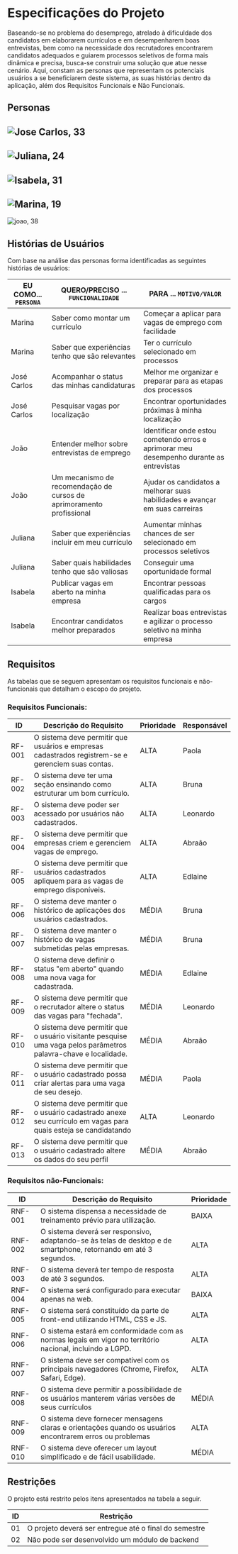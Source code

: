 # Especificações do Projeto

Baseando-se no problema do desemprego, atrelado à dificuldade dos candidatos em elaborarem currículos e em desempenharem boas entrevistas, bem como na necessidade dos recrutadores encontrarem candidatos adequados e guiarem processos seletivos de forma mais dinâmica e precisa, busca-se construir uma solução que atue nesse cenário. 
Aqui, constam as personas que representam os potenciais usuários a se beneficiarem deste sistema, as suas histórias dentro da aplicação, além dos Requisitos Funcionais e Não Funcionais.


## Personas

![Jose Carlos, 33](/docs/img/jose-carlos.png)
---
![Juliana, 24](/docs/img/juliana.png)
---
![Isabela, 31](/docs/img/isabela.png)
---
![Marina, 19](/docs/img/marina.png)
---
![joao, 38](/docs/img/joao.png)

## Histórias de Usuários

Com base na análise das personas forma identificadas as seguintes histórias de usuários:

|EU COMO... `PERSONA`| QUERO/PRECISO ... `FUNCIONALIDADE` |PARA ... `MOTIVO/VALOR`                 |
|--------------------|------------------------------------|----------------------------------------|
| Marina     | Saber como montar um currículo        | Começar a aplicar para vagas de emprego com facilidade |
| Marina     | Saber que experiências tenho que são relevantes        | Ter o currículo selecionado em processos |
| José Carlos    | Acompanhar o status das minhas candidaturas | Melhor me organizar e preparar para as etapas dos processos |
| José Carlos | Pesquisar vagas por localização | Encontrar oportunidades próximas à minha localização |
| João    | Entender melhor sobre entrevistas de emprego | Identificar onde estou cometendo erros e aprimorar meu desempenho durante as entrevistas |
| João | Um mecanismo de recomendação de cursos de aprimoramento profissional | Ajudar os candidatos a melhorar suas habilidades e avançar em suas carreiras |
| Juliana | Saber que experiências incluir em meu currículo | Aumentar minhas chances de ser selecionado em processos seletivos |
| Juliana     | Saber quais habilidades tenho que são valiosas | Conseguir uma oportunidade formal |
| Isabela        | Publicar vagas em aberto na minha empresa |  Encontrar pessoas qualificadas para os cargos |
| Isabela     | Encontrar candidatos melhor preparados | Realizar boas entrevistas e agilizar o processo seletivo na minha empresa |


## Requisitos

As tabelas que se seguem apresentam os requisitos funcionais e não-funcionais que detalham o escopo do projeto.

### Requisitos Funcionais: 

|ID    | Descrição do Requisito  | Prioridade | Responsável |
|--------|---------------------------------------|----| ----|
|RF-001| O sistema deve permitir que usuários e empresas cadastrados registrem-se e gerenciem suas contas. | ALTA | Paola |
|RF-002| O sistema deve ter uma seção ensinando como estruturar um bom currículo. | ALTA | Bruna |
|RF-003| O sistema deve poder ser acessado por usuários não cadastrados. | ALTA | Leonardo |
|RF-004| O sistema deve permitir que empresas criem e gerenciem vagas de emprego. | ALTA | Abraão |
|RF-005| O sistema deve permitir que usuários cadastrados apliquem para as vagas de emprego disponíveis. | ALTA | Edlaine |
|RF-006| O sistema deve manter o histórico de aplicações dos usuários cadastrados. | MÉDIA | Bruna |
|RF-007| O sistema deve manter o histórico de vagas submetidas pelas empresas. | MÉDIA | Bruna |
|RF-008| O sistema deve definir o status "em aberto" quando uma nova vaga for cadastrada. | MÉDIA | Edlaine |
|RF-009| O sistema deve permitir que o recrutador altere o status das vagas para "fechada". | MÉDIA | Leonardo |
|RF-010| O sistema deve permitir que o usuário visitante pesquise uma vaga pelos parâmetros palavra-chave e localidade. | MÉDIA | Abraão |
|RF-011| O sistema deve permitir que o usuário cadastrado possa criar alertas para uma vaga de seu desejo. | MÉDIA | Paola |
|RF-012| O sistema deve permitir que o usuário cadastrado anexe seu currículo em vagas para quais esteja se candidatando | ALTA | Leonardo |
|RF-013| O sistema deve permitir que o usuário cadastrado altere os dados do seu perfil| MÉDIA | Abraão |


### Requisitos não-Funcionais: 

|ID     | Descrição do Requisito  |Prioridade |
|-------|-------------------------|----|
|RNF-001| O sistema dispensa a necessidade de treinamento prévio para utilização.| BAIXA | 
|RNF-002| O sistema deverá ser responsivo, adaptando-se às telas de desktop e de smartphone, retornando em até 3 segundos. |  ALTA | 
|RNF-003| O sistema deverá ter tempo de resposta de até 3 segundos. |  ALTA | 
|RNF-004| O sistema será configurado para executar apenas na web. |  BAIXA | 
|RNF-005| O sistema será constituído da parte de front-end utilizando HTML, CSS e JS. | ALTA | 
|RNF-006| O sistema estará em conformidade com as normas legais em vigor no território nacional, incluindo a LGPD. | ALTA | 
|RNF-007| O sistema deve ser compatível com os principais navegadores (Chrome, Firefox, Safari, Edge). | ALTA | 
|RNF-008| O sistema deve permitir a possibilidade de os usuários manterem várias versões de seus currículos | MÉDIA | 
|RNF-009| O sistema deve fornecer mensagens claras e orientações quando os usuários encontrarem erros ou problemas |  ALTA | 
|RNF-010| O sistema deve oferecer um layout simplificado e de fácil usabilidade. | MÉDIA | 

## Restrições

O projeto está restrito pelos itens apresentados na tabela a seguir.

|ID| Restrição                                             |
|--|-------------------------------------------------------|
|01| O projeto deverá ser entregue até o final do semestre |
|02| Não pode ser desenvolvido um módulo de backend        |

